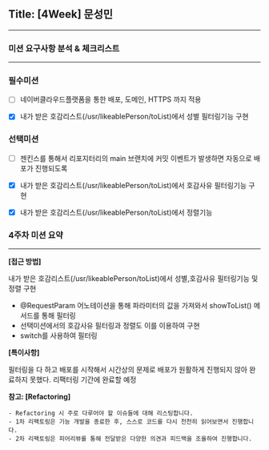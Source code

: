 ## Title: [4Week] 문성민

---
### 미션 요구사항 분석 & 체크리스트

---
### 필수미션

 - [ ] 네이버클라우드플랫폼을 통한 배포, 도메인, HTTPS 까지 적용

 - [x] 내가 받은 호감리스트(/usr/likeablePerson/toList)에서 성별 필터링기능 구현

### 선택미션
 
 - [ ] 젠킨스를 통해서 리포지터리의 main 브랜치에 커밋 이벤트가 발생하면 자동으로 배포가 진행되도록

 - [x] 내가 받은 호감리스트(/usr/likeablePerson/toList)에서 호감사유 필터링기능 구현

 - [x] 내가 받은 호감리스트(/usr/likeablePerson/toList)에서 정렬기능

### 4주차 미션 요약

---

**[접근 방법]**

내가 받은 호감리스트(/usr/likeablePerson/toList)에서 성별,호감사유 필터링기능 및 정렬 구현

 -  @RequestParam 어노테이션을 통해 파라미터의 값을 가져와서 showToList() 메서드를 통해 필터링 
 -  선택미션에서의 호감사유 필터링과 정렬도 이를 이용하여 구현
 -  switch를 사용하여 필터링

**[특이사항]**

필터링을 다 하고 배포를 시작해서 시간상의 문제로 배포가 원활하게 진행되지 않아 완료하지 못했다.
리팩터링 기간에 완료할 예정

  **참고: [Refactoring]**

    - Refactoring 시 주로 다루어야 할 이슈들에 대해 리스팅합니다.
    - 1차 리팩토링은 기능 개발을 종료한 후, 스스로 코드를 다시 천천히 읽어보면서 진행합니다.
    - 2차 리팩토링은 피어리뷰를 통해 전달받은 다양한 의견과 피드백을 조율하여 진행합니다.